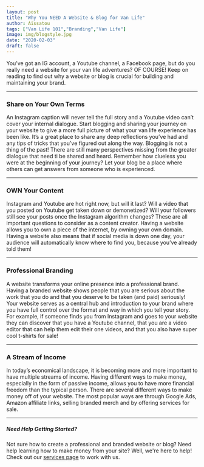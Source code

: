 ```yaml
---
layout: post
title: "Why You NEED A Website & Blog for Van Life"
author: Aïssatou
tags: ["Van Life 101","Branding","Van Life"]
image: img/blogstyle.jpg
date: "2020-02-03"
draft: false
---
```


You’ve got an IG account, a Youtube channel, a Facebook page, but do you really need a website for your van life adventures? OF COURSE! Keep on reading to find out why a website or blog is crucial for building and maintaining your brand.

---

### Share on Your Own Terms

An Instagram caption will never tell the full story and a Youtube video can’t cover your internal dialogue. Start blogging and sharing your journey on your website to give a more full picture of what your van life experience has been like. It’s a great place to share any deep reflections you’ve had and any tips of tricks that you’ve figured out along the way. Blogging is not a thing of the past! There are still many perspectives missing from the greater dialogue that need ti be shared and heard. Remember how clueless you were at the beginning of your journey? Let your blog be a place where others can get answers from someone who is experienced.

---

### OWN Your Content

Instagram and Youtube are hot right now, but will it last? Will a video that you posted on Youtube get taken down or demonetized? Will your followers still see your posts once the Instagram algorithm changes? These are all important questions to consider as a content creator. Having a website allows you to own a piece of the internet, by owning your own domain. Having a website also means that if social media is down one day, your audience will automatically know where to find you, because you’ve already told them! 
  
---

### Professional Branding

A website transforms your online presence into a professional brand. Having a branded website shows people that you are serious about the work that you do and that you deserve to be taken (and paid) seriously! Your website serves as a central hub and introduction to your brand where you have full control over the format and way in which you tell your story. For example, if someone finds you from Instagram and goes to your website they can discover that you have a Youtube channel, that you are a video editor that can help them edit their one videos, and that you also have super cool t-shirts for sale! 

---
### A Stream of Income

In today’s economical landscape, it is becoming more and more important to have multiple streams of income. Having different ways to make money, especially in the form of passive income, allows you to have more financial freedom than the typical person. There are several different ways to make money off of your website. The most popular ways are through Google Ads, Amazon affiliate links, selling branded merch and by offering services for sale. 

---
##### Need Help Getting Started?
Not sure how to create a professional and branded website or blog? Need help learning how to make money from your site? Well, we're here to help! Check out our [services page](https://oursoulagenda.com/services/) to work with us.